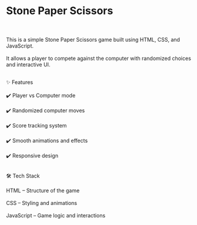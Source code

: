 # Stone Paper Scissors
<br>
</br>
This is a simple Stone Paper Scissors game built using HTML, CSS, and JavaScript.<br></br> It allows a player to compete against the computer with randomized choices and interactive UI.<br></br>

✨ Features<br></br>
✔️ Player vs Computer mode<br></br>
✔️ Randomized computer moves<br></br>
✔️ Score tracking system<br></br>
✔️ Smooth animations and effects<br></br>
✔️ Responsive design<br></br>

🛠 Tech Stack<br></br>
HTML – Structure of the game<br></br>
CSS – Styling and animations<br></br>
JavaScript – Game logic and interactions<br></br>